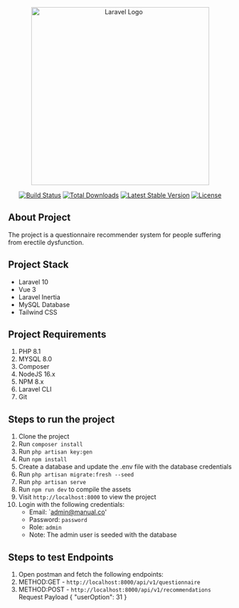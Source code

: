 <p align="center"><a href="https://laravel.com" target="_blank"><img src="https://raw.githubusercontent.com/laravel/art/master/logo-lockup/5%20SVG/2%20CMYK/1%20Full%20Color/laravel-logolockup-cmyk-red.svg" width="400" alt="Laravel Logo"></a></p>

<p align="center">
<a href="https://github.com/laravel/framework/actions"><img src="https://github.com/laravel/framework/workflows/tests/badge.svg" alt="Build Status"></a>
<a href="https://packagist.org/packages/laravel/framework"><img src="https://img.shields.io/packagist/dt/laravel/framework" alt="Total Downloads"></a>
<a href="https://packagist.org/packages/laravel/framework"><img src="https://img.shields.io/packagist/v/laravel/framework" alt="Latest Stable Version"></a>
<a href="https://packagist.org/packages/laravel/framework"><img src="https://img.shields.io/packagist/l/laravel/framework" alt="License"></a>
</p>

## About Project

The project is a questionnaire recommender system for people suffering from erectile dysfunction.

## Project Stack
- Laravel 10
- Vue 3
- Laravel Inertia
- MySQL Database
- Tailwind CSS

## Project Requirements
1. PHP 8.1
2. MYSQL 8.0
3. Composer
4. NodeJS 16.x
5. NPM 8.x
6. Laravel CLI
7. Git


## Steps to run the project
1. Clone the project
2. Run `composer install`
3. Run `php artisan key:gen`
4. Run `npm install`
5. Create a database and update the .env file with the database credentials
6. Run `php artisan migrate:fresh --seed`
7. Run `php artisan serve`
8. Run `npm run dev` to compile the assets
9. Visit `http://localhost:8000` to view the project
10. Login with the following credentials:
    - Email: `admin@manual.co'
    - Password: `password`
    - Role: `admin`
    - Note: The admin user is seeded with the database


## Steps to test Endpoints
1. Open postman and fetch the following endpoints:
2. METHOD:GET - `http://localhost:8000/api/v1/questionnaire`
3. METHOD:POST - `http://localhost:8000/api/v1/recommendations`
    Request Payload 
   { "userOption": 31 }
